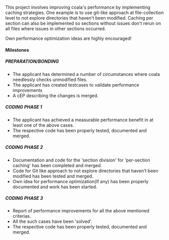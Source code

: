 This project involves improving coala's performance by implementing caching
strategies. One example is to use git-like approach at file-collection level
to not explore directories that haven't been modified. Caching per section can
also be implemented so sections without issues don't rerun on all files where
issues in other sections occurred.

Own performance optimization ideas are highly encouraged!


#### Milestones

##### PREPARATION/BONDING

* The applicant has determined a number of circumstances where coala needlessly
checks unmodified files.
* The applicant has created testcases to validate performance improvements
* A cEP describing the changes is merged.

##### CODING PHASE 1

* The applicant has achieved a measurable performance benefit in at least one
of the above cases.
* The respective code has been properly tested, documented and merged.

##### CODING PHASE 2

* Documentation and code for the 'section division' for 'per-section caching' has been completed and merged.
* Code for Git like approach to not explore directories that haven't been modified has been tested and merged.
* Own idea for performance optimization(If any) has been properly documented and work has been started. 
  

##### CODING PHASE 3

* Report of performance improvements for all the above mentioned criterias. 
* All the such cases have been 'solved'.
* The respective code has been properly tested, documented and merged.

